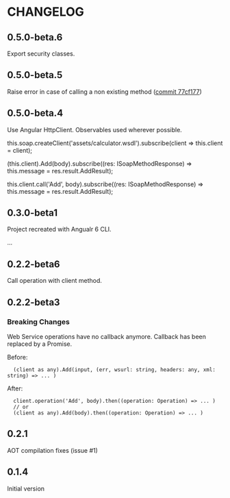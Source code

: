 # CHANGELOG

## 0.5.0-beta.6

Export security classes.

## 0.5.0-beta.5

Raise error in case of calling a non existing method ([commit 77cf177](https://github.com/lula/ngx-soap/commit/77cf1772c4d042872b3326b28993bcbb0a5182c4))

## 0.5.0-beta.4

Use Angular HttpClient.
Observables used wherever possible.

this.soap.createClient('assets/calculator.wsdl').subscribe(client => this.client = client);

(<any>this.client).Add(body).subscribe((res: ISoapMethodResponse) => this.message = res.result.AddResult);

this.client.call('Add', body).subscribe((res: ISoapMethodResponse) => this.message = res.result.AddResult);

## 0.3.0-beta1

Project recreated with Angualr 6 CLI.

...

## 0.2.2-beta6
Call operation with client method.

## 0.2.2-beta3

### Breaking Changes

Web Service operations have no callback anymore. Callback has been replaced by a Promise.

Before: 

      (client as any).Add(input, (err, wsurl: string, headers: any, xml: string) => ... )

After:
      
      client.operation('Add', body).then((operation: Operation) => ... )
      // or
      (client as any).Add(body).then((operation: Operation) => ... )

## 0.2.1

AOT compilation fixes (issue #1)

## 0.1.4

Initial version
